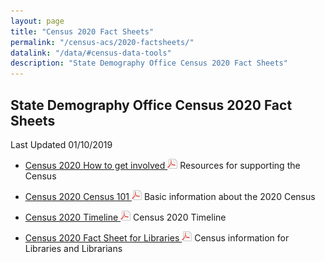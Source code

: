 ```yaml
---
layout: page
title: "Census 2020 Fact Sheets"
permalink: "/census-acs/2020-factsheets/"
datalink: "/data/#census-data-tools"
description: "State Demography Office Census 2020 Fact Sheets"
---
```


## State Demography Office Census 2020 Fact Sheets

Last Updated 01/10/2019

* [Census 2020 How to get involved ![pdf](/images/page_white_acrobat.png 'download pdf file')](https://drive.google.com/uc?export=download&id=1ytPPwv72D9cM3JQjErXUsvE3IgOGA_Qq) Resources for supporting the Census

* [Census 2020 Census 101  ![pdf](/images/page_white_acrobat.png 'download pdf file')](https://drive.google.com/uc?export=download&id=1S3GR-064pCviYfIJv12b9lOpjBjl_htS) Basic information about the 2020 Census

* [Census 2020 Timeline  ![pdf](/images/page_white_acrobat.png 'download pdf file')](https://drive.google.com/uc?export=download&id=1nsyddk4SylnkdeNM_etcUzQKjqLGlr5D) Census 2020 Timeline

* [Census 2020 Fact Sheet for Libraries  ![pdf](/images/page_white_acrobat.png 'download pdf file')](https://drive.google.com/uc?export=download&id=1_J9K317loEm7hg-cVUH0rE_cSJSiR9sr) Census information for Libraries and Librarians
